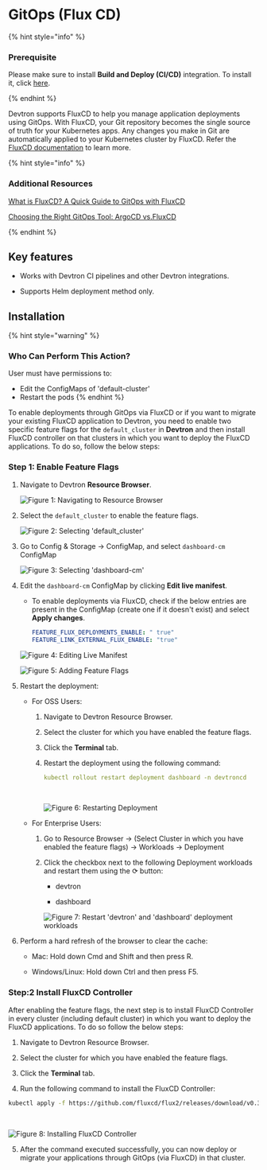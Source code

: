 # GitOps (Flux CD)
 
{% hint style="info" %} 
### Prerequisite

Please make sure to install **Build and Deploy (CI/CD)** integration. To install it, click [here](../integrations/build-and-deploy-ci-cd.md).

{% endhint %}

Devtron supports FluxCD to help you manage application deployments using GitOps. With FluxCD, your Git repository becomes the single source of truth for your Kubernetes apps. Any changes you make in Git are automatically applied to your Kubernetes cluster by FluxCD. Refer the [FluxCD documentation](https://fluxcd.io/flux/) to learn more.

{% hint style="info" %}
### Additional Resources
 [What is FluxCD? A Quick Guide to GitOps with FluxCD](https://devtron.ai/blog/what-is-fluxcd/)

 [Choosing the Right GitOps Tool: ArgoCD vs.FluxCD](https://devtron.ai/blog/gitops-tool-selection-argo-cd-or-flux-cd/)

{% endhint %}

## Key features

* Works with Devtron CI pipelines and other Devtron integrations.

* Supports Helm deployment method only.

## Installation

{% hint style="warning" %}
### Who Can Perform This Action?
User must have permissions to:
  * Edit the ConfigMaps of 'default-cluster'
  * Restart the pods
{% endhint %}

To enable deployments through GitOps via FluxCD or if you want to migrate your existing FluxCD application to Devtron, you need to enable two specific feature flags for the `default_cluster` in **Devtron** and then install FluxCD controller on that clusters in which you want to deploy the FluxCD applications. To do so, follow the below steps:

### Step 1: Enable Feature Flags

1. Navigate to Devtron **Resource Browser**.

      ![Figure 1: Navigating to Resource Browser](https://devtron-public-asset.s3.us-east-2.amazonaws.com/images/creating-application/fluxcd/fluxcd-resource-browser.jpg)

2. Select the `default_cluster` to enable the feature flags.
     
      ![Figure 2: Selecting 'default_cluster'](https://devtron-public-asset.s3.us-east-2.amazonaws.com/images/creating-application/fluxcd/fluxcd-select-cluster.jpg)

3. Go to Config & Storage → ConfigMap, and select `dashboard-cm` ConfigMap

      ![Figure 3: Selecting 'dashboard-cm'](https://devtron-public-asset.s3.us-east-2.amazonaws.com/images/creating-application/fluxcd/fluxcd-select-dashboard-cm.jpg)

4. Edit the `dashboard-cm` ConfigMap by clicking **Edit live manifest**.

      * To enable deployments via FluxCD, check if the below entries are present in the ConfigMap (create one if it doesn't exist) and select **Apply changes**.<br>

           ```yaml
           FEATURE_FLUX_DEPLOYMENTS_ENABLE: " true"
           FEATURE_LINK_EXTERNAL_FLUX_ENABLE: "true"
           ```

      ![Figure 4: Editing Live Manifest](https://devtron-public-asset.s3.us-east-2.amazonaws.com/images/creating-application/fluxcd/fluxcd-edit-live-manifest.jpg)

      ![Figure 5: Adding Feature Flags](https://devtron-public-asset.s3.us-east-2.amazonaws.com/images/creating-application/fluxcd/fluxcd-add-flags.jpg)

5. Restart the deployment: 

      * For OSS Users:
          1. Navigate to Devtron Resource Browser.

          2. Select the cluster for which you have enabled the feature flags.

          3. Click the **Terminal** tab.
          
          4. Restart the deployment using the following command:  

               ```yaml
               kubectl rollout restart deployment dashboard -n devtroncd 
               ```
               <br>

               ![Figure 6: Restarting Deployment](https://devtron-public-asset.s3.us-east-2.amazonaws.com/images/creating-application/fluxcd/fluxcd-restart-deployment.gif)

      * For Enterprise Users:
           1. Go to Resource Browser → (Select Cluster in which you have enabled the feature flags) → Workloads → Deployment

           2. Click the checkbox next to the following Deployment workloads and restart them using the ⟳ button:

                * devtron

                * dashboard

                ![Figure 7: Restart 'devtron' and 'dashboard' deployment workloads](https://devtron-public-asset.s3.us-east-2.amazonaws.com/images/kubernetes-resource-browser/devtron-intelligence/restart-deployments.jpg)

6. Perform a hard refresh of the browser to clear the cache:

      * Mac: Hold down Cmd and Shift and then press R.

      * Windows/Linux: Hold down Ctrl and then press F5.

### Step:2 Install FluxCD Controller

After enabling the feature flags, the next step is to install FluxCD Controller in every cluster (including default cluster) in which you want to deploy the FluxCD applications. To do so follow the below steps:

1. Navigate to Devtron Resource Browser.

2. Select the cluster for which you have enabled the feature flags.

3. Click the **Terminal** tab.

4. Run the following command to install the FluxCD Controller:<br> 

 ```bash
 kubectl apply -f https://github.com/fluxcd/flux2/releases/download/v0.35.0/install.yaml
 ```
 <br>

 ![Figure 8: Installing FluxCD Controller](https://devtron-public-asset.s3.us-east-2.amazonaws.com/images/creating-application/fluxcd/fluxcd-install-controller.gif)

5. After the command executed successfully, you can now deploy or migrate your applications through GitOps (via FluxCD) in that cluster.